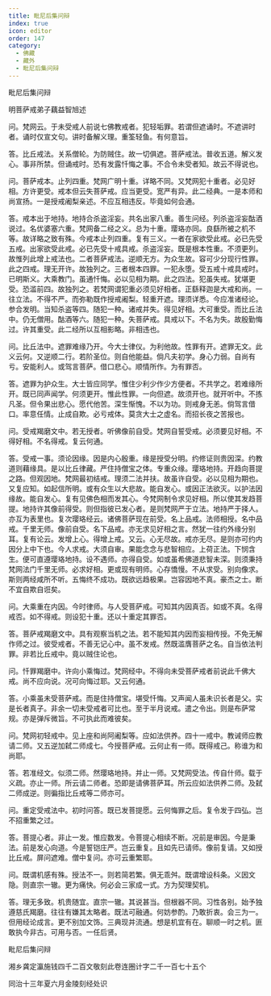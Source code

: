 ```yaml
---
title: 毗尼后集问辩
index: true
icon: editor
order: 147
category:
  - 佛藏
  - 藏外
  - 毗尼后集问辩
---
```


毗尼后集问辩  

明菩萨戒弟子藕益智旭述  

问。梵网云。于未受戒人前说七佛教戒者。犯轻垢罪。若谓但遮诵时。不遮讲时者。诵时仅宣文句。讲时备解义理。重筌轻鱼。有何意旨。  

答。比丘戒法。关系僧轮。为防贼住。故一切俱遮。菩萨戒法。普收五道。解义发心。事非所禁。但诵戒时。恐有发露忏悔之事。不合令未受者知。故云不得说也。  

问。菩萨戒本。止列四重。梵网广明十重。详略不同。又梵网犯十重者。必见好相。方许更受。戒本但云失菩萨戒。应当更受。宽严有异。此二经典。一是本师和尚宣扬。一是授戒阇梨亲述。不应互相违反。毕竟如何会通。  

答。戒本出于地持。地持合杀盗淫妄。共名出家八重。善生问经。列杀盗淫妄酤酒说过。名优婆塞六重。梵网备二经之义。总为十重。璎珞亦同。良繇所被之机不等。故详略之致有殊。今戒本止列四重。复有三义。一者在家欲受此戒。必已先受五戒。出家欲受此戒。必已先受十戒具戒。杀盗淫妄。既是根本性重。不须更列。故惟列此增上戒法也。二者菩萨戒法。逆顺无方。为众生故。容可少分现行性罪。此之四戒。理无开许。故独列之。三者根本四罪。一犯永堕。受五戒十戒具戒时。已明斯义。大乘教门。虽通忏悔。必以见相为期。此之四法。犯虽失戒。犹堪更受。恐滥前四。故独列之。若梵网谓犯重必须见好相者。正繇释迦是大戒和尚。一往立法。不得不严。而弥勒既作授戒阇梨。轻重开遮。理须详悉。今应准诸经论。参合发明。当知杀盗等四。随犯一种。诸戒并失。得见好相。大可重受。而比丘法中。仍无僧用。酤酒等六。随犯一种。失菩萨戒。具戒以下。不名为失。故殷勤悔过。许其重受。此二经所以互相影略。非相违也。  

问。比丘法中。遮罪难缘乃开。今大士律仪。为利他故。性罪有开。遮罪无文。此义云何。又逆顺二行。若阶圣位。则自他能益。倘凡夫初学。身心力弱。自尚有亏。安能利人。或驾言菩萨。借口悲心。顺情所作。为有罪否。  

答。遮罪为护众生。大士皆应同学。惟住少利少作少方便者。不共学之。若难缘所开。既已同声闻学。何须更开。惟此性罪。一向但遮。故须开也。就开听中。不拣凡圣。但令果出悲心。愿代他苦。深生惭愧。不以为功。则戒身无恙。倘驾言借口。率意任情。止成自欺。必亏戒体。莫贪大士之虚名。而招长夜之苦报也。  

问。受戒羯磨文中。若无授者。听佛像前自受。梵网自誓受戒。必须要见好相。不得好相。不名得戒。复云何通。  

答。受戒一事。须论因缘。因是内心殷重。缘是授受分明。约修证则贵因深。约教道则藉缘具。是以比丘律藏。严住持僧宝之体。专重众缘。璎珞地持。开趋向菩提之路。但观因地。梵网最初结戒。理须二法并扶。故虽许自受。必以见相为期也。又复应知。如起信所明。或有众生以大悲故。能自发心。或因正法欲灭。以护法因缘故。能自发心。复有见佛色相而发其心。今梵网制令求见好相。所以使其发趋菩提。地持许其像前得受。则但指彼已发心者。是则梵网严于立法。地持严于择人。亦互为表里也。复次璎珞经云。诸佛菩萨现在前受。名上品戒。法师相授。名中品戒。千里无师。像前自受。名下品戒。亦无求见好相之言。然犹一往约外缘分别耳。复有论云。发增上心。得增上戒。又云。心无尽故。戒亦无尽。是则亦可约内因分上中下也。今人求戒。大须自审。果能念念与悲智相应。上荷正法。下悯含生。便可直遵璎珞地持。设不遇师。亦得自受。如或虽希佛道悲智未深。则须秉持梵网法门千里无师。必求好相。更或现有明师。心存憍慢。不从求受。别向像求。斯则两经咸所不听。五悔终不成功。既欲远趋极果。岂容因地不真。豪杰之士。断不宜自欺自诳矣。  

问。大乘重在内因。今时律师。与人受菩萨戒。可知其内因真否。如或不真。名得戒否。如不得戒。则设犯十重。还以十重定其罪否。  

答。菩萨戒羯磨文中。具有观察当机之法。若不能知其内因而妄相传授。不免无解作师之过。彼受戒者。不善无记心中。虽不发戒。然既滥膺菩萨之名。自当依法判罪。非若比丘戒中。竟以贼住论也。  

问。忏罪羯磨中。许向小乘悔过。梵网经中。不得向未受菩萨戒者前说此千佛大戒。尚不应向说。况可向悔过耶。又云何通。  

答。小乘虽未受菩萨戒。而是住持僧宝。堪受忏悔。又声闻人虽未识长者是父。实是长者真子。非余一切未受戒者可比也。至于半月说戒。遣之令出。则是布萨常规。亦是弹斥微旨。不可执此而难彼矣。  

问。梵网初轻戒中。见上座和尚阿阇梨等。应如法供养。四十一戒中。教诫师应教请二师。又五逆加弑二师成七。今授菩萨戒。云何止有一师。既得戒己。称谁为和尚耶。  

答。若准经文。似须二师。然璎珞地持。并止一师。又梵网受法。传自什师。载于义疏。亦止一师。所云请二师者。恐即是请佛菩萨耳。所云应如法供养二师。及弑二师成逆。则徧指比丘戒等二师亦可。  

问。重定受戒法中。初时问答。既已发菩提愿。云何悔罪之后。复令发于四弘。岂不招重繁之过。  

答。菩提心者。非止一发。惟应数发。令菩提心相续不断。况前是审因。今是秉法。前是发心向道。今是誓铠庄严。岂云重复。且如先已请师。像前复请。又如授比丘戒。屏问遮难。僧中复问。亦可云重繁耶。  

问。既谓机感有殊。授法不一。则若简若繁。俱无乖舛。既谓增设科条。义因文隐。则直宗一辙。更为痛快。何必会三家成一式。方为契理契机。  

答。理无多致。机贵随宜。直宗一辙。其说甚当。但根器不同。习性各别。始予独遵慈氏羯磨。往往有嫌其太略者。既法可融通。何妨参酌。乃敢折衷。会三为一。但用经论成言。更不别加文饰。三典现并流通。想是机宜有在。聊顺一时之机。匪敢执今非古。可用与否。一任后贤。  

毗尼后集问辩  

湘乡龚定瀛施钱四千二百文敬刻此卷连圈计字二千一百七十五个  

同治十三年夏六月金陵刻经处识  
